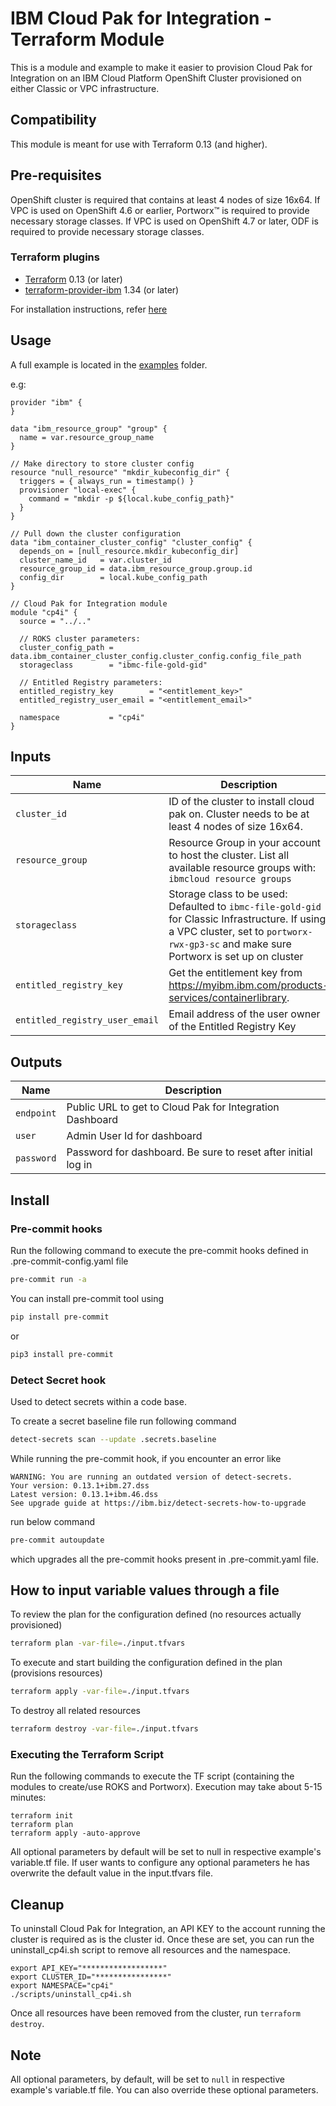# IBM Cloud Pak for Integration - Terraform Module

This is a module and example to make it easier to provision Cloud Pak for Integration on an IBM Cloud Platform OpenShift Cluster provisioned on either Classic or VPC infrastructure.

## Compatibility

This module is meant for use with Terraform 0.13 (and higher).

## Pre-requisites

OpenShift cluster is required that contains at least 4 nodes of size 16x64. If VPC is used on OpenShift 4.6 or earlier, Portworx™ is required to provide necessary storage classes. If VPC is used on OpenShift 4.7 or later, ODF is required to provide necessary storage classes.

### Terraform plugins

- [Terraform](https://www.terraform.io/downloads.html) 0.13 (or later)
- [terraform-provider-ibm](https://github.com/IBM-Cloud/terraform-provider-ibm) 1.34 (or later)

For installation instructions, refer [here](https://ibm.github.io/cloud-enterprise-examples/iac/setup-environment/#install-terraform)

## Usage

A full example is located in the [examples](./examples/cp4i) folder.

e.g:

```hcl
provider "ibm" {
}

data "ibm_resource_group" "group" {
  name = var.resource_group_name
}

// Make directory to store cluster config
resource "null_resource" "mkdir_kubeconfig_dir" {
  triggers = { always_run = timestamp() }
  provisioner "local-exec" {
    command = "mkdir -p ${local.kube_config_path}"
  }
}

// Pull down the cluster configuration
data "ibm_container_cluster_config" "cluster_config" {
  depends_on = [null_resource.mkdir_kubeconfig_dir]
  cluster_name_id   = var.cluster_id
  resource_group_id = data.ibm_resource_group.group.id
  config_dir        = local.kube_config_path
}

// Cloud Pak for Integration module
module "cp4i" {
  source = "../.."

  // ROKS cluster parameters:
  cluster_config_path = data.ibm_container_cluster_config.cluster_config.config_file_path
  storageclass        = "ibmc-file-gold-gid"

  // Entitled Registry parameters:
  entitled_registry_key        = "<entitlement_key>"
  entitled_registry_user_email = "<entitlement_email>"

  namespace           = "cp4i"
}
```

## Inputs

| Name                               | Description  | Type |Default                     | Required |
| ---------------------------------- | ----- | --- | --------------------------- | -------- |
| `cluster_id`                       | ID of the cluster to install cloud pak on. Cluster needs to be at least 4 nodes of size 16x64.|        string                     |  | Yes       |
| `resource_group`                   | Resource Group in your account to host the cluster. List all available resource groups with: `ibmcloud resource groups`     | string | `Default`         | Yes       |
| `storageclass`                   | Storage class to be used: Defaulted to `ibmc-file-gold-gid` for Classic Infrastructure. If using a VPC cluster, set to `portworx-rwx-gp3-sc` and make sure Portworx is set up on cluster  | string | `ibmc-file-gold-gid`         | string |Yes       |
| `entitled_registry_key`            | Get the entitlement key from https://myibm.ibm.com/products-services/containerlibrary.   |    string |                         | Yes      |
| `entitled_registry_user_email`     | Email address of the user owner of the Entitled Registry Key   | string |                            | Yes      |

## Outputs

| Name                               | Description |
| ---------------------------------- | -----
| `endpoint`                       | Public URL to get to Cloud Pak for Integration Dashboard
| `user`                   | Admin User Id for dashboard
| `password`                   | Password for dashboard.  Be sure to reset after initial log in


## Install


### Pre-commit hooks

Run the following command to execute the pre-commit hooks defined in .pre-commit-config.yaml file

```bash
pre-commit run -a
```

You can install pre-commit tool using

```bash
pip install pre-commit
```

or

```bash
pip3 install pre-commit
```

### Detect Secret hook

Used to detect secrets within a code base.

To create a secret baseline file run following command

```bash
detect-secrets scan --update .secrets.baseline
```

While running the pre-commit hook, if you encounter an error like

```console
WARNING: You are running an outdated version of detect-secrets.
Your version: 0.13.1+ibm.27.dss
Latest version: 0.13.1+ibm.46.dss
See upgrade guide at https://ibm.biz/detect-secrets-how-to-upgrade
```

run below command

```bash
pre-commit autoupdate
```

which upgrades all the pre-commit hooks present in .pre-commit.yaml file.

## How to input variable values through a file

To review the plan for the configuration defined (no resources actually provisioned)

```bash
terraform plan -var-file=./input.tfvars
```

To execute and start building the configuration defined in the plan (provisions resources)

```bash
terraform apply -var-file=./input.tfvars
```

To destroy all related resources

```bash
terraform destroy -var-file=./input.tfvars
```

### Executing the Terraform Script
Run the following commands to execute the TF script (containing the modules to create/use ROKS and Portworx). Execution may take about 5-15 minutes:

```
terraform init
terraform plan
terraform apply -auto-approve
```
All optional parameters by default will be set to null in respective example's variable.tf file. If user wants to configure any optional parameters he has overwrite the default value in the input.tfvars file.

## Cleanup

To uninstall Cloud Pak for Integration, an API KEY to the account running the cluster is required as is the cluster id. Once these are set, you can run the uninstall_cp4i.sh script to remove all resources and the namespace.  

```
export API_KEY="******************"
export CLUSTER_ID="****************"
export NAMESPACE="cp4i"
./scripts/uninstall_cp4i.sh
```
Once all resources have been removed from the cluster, run `terraform destroy`.

## Note

All optional parameters, by default, will be set to `null` in respective example's variable.tf file. You can also override these optional parameters.

